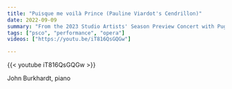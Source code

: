 ```yaml
---
title: "Puisque me voilà Prince (Pauline Viardot's Cendrillon)"
date: 2022-09-09
summary: "From the 2023 Studio Artists' Season Preview Concert with Puget Sound Concert Opera."
tags: ["psco", "performance", "opera"]
videos: ["https://youtu.be/iT816QsGQGw"]

---
```


{{< youtube iT816QsGQGw >}}

John Burkhardt, piano
